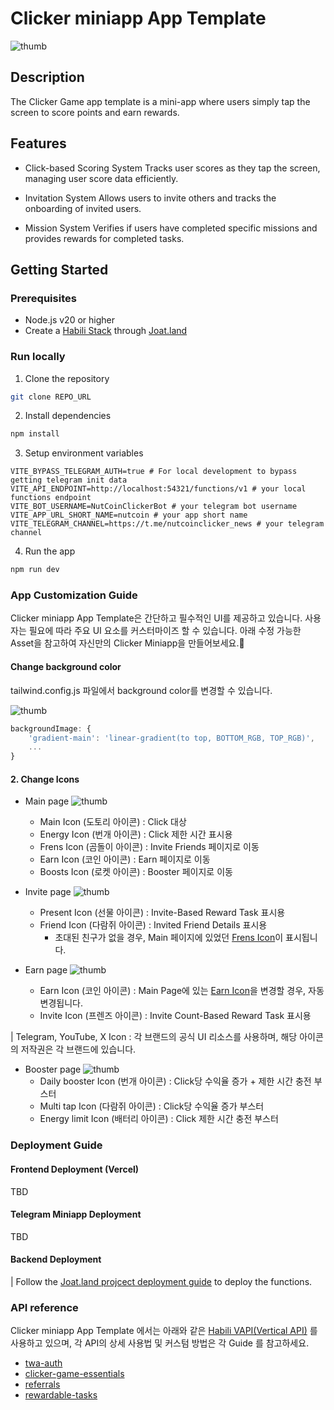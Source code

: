 # Clicker miniapp App Template
![thumb](https://github.com/habiliai/template-clicker-mini-app/blob/v0.1/thumbnails/thumb1.png?raw=true)

## Description
The Clicker Game app template is a mini-app where users simply tap the screen to score points and earn rewards.

## Features

- Click-based Scoring System
Tracks user scores as they tap the screen, managing user score data efficiently.

- Invitation System
Allows users to invite others and tracks the onboarding of invited users.

- Mission System
Verifies if users have completed specific missions and provides rewards for completed tasks.

## Getting Started
### Prerequisites
- Node.js v20 or higher
- Create a [Habili Stack](https://docs.habili.ai/habili-system/key-concepts#2-stack) through [Joat.land](https://joat.land)

### Run locally
1. Clone the repository
```bash
git clone REPO_URL
```
2. Install dependencies
```bash
npm install
```
3. Setup environment variables
```env
VITE_BYPASS_TELEGRAM_AUTH=true # For local development to bypass getting telegram init data
VITE_API_ENDPOINT=http://localhost:54321/functions/v1 # your local functions endpoint
VITE_BOT_USERNAME=NutCoinClickerBot # your telegram bot username
VITE_APP_URL_SHORT_NAME=nutcoin # your app short name
VITE_TELEGRAM_CHANNEL=https://t.me/nutcoinclicker_news # your telegram channel
```
4. Run the app
```bash
npm run dev
```

### App Customization Guide
Clicker miniapp App Template은 간단하고 필수적인 UI를 제공하고 있습니다. 사용자는 필요에 따라 주요 UI 요소를 커스터마이즈 할 수 있습니다. 아래 수정 가능한 Asset을 참고하여 자신만의 Clicker Miniapp을 만들어보세요.🚀

#### Change background color
tailwind.config.js 파일에서 background color를 변경할 수 있습니다.

![thumb](https://github.com/habiliai/template-clicker-mini-app/blob/v0.1/thumbnails/thumb2.png?raw=true)
```typescript
backgroundImage: {
    'gradient-main': 'linear-gradient(to top, BOTTOM_RGB, TOP_RGB)',
    ...
}
```

#### 2. Change Icons
- Main page
![thumb](https://github.com/habiliai/template-clicker-mini-app/blob/v0.1/thumbnails/thumb3.png?raw=true)
  - Main Icon (도토리 아이콘) : Click 대상
  - Energy Icon (번개 아이콘) : Click 제한 시간 표시용
  - Frens Icon (곰돌이 아이콘) : Invite Friends 페이지로 이동
  - Earn Icon (코인 아이콘) : Earn 페이지로 이동
  - Boosts Icon (로켓 아이콘) : Booster 페이지로 이동

- Invite page
![thumb](https://github.com/habiliai/template-clicker-mini-app/blob/v0.1/thumbnails/thumb4.png?raw=true)
  - Present Icon (선물 아이콘) : Invite-Based Reward Task 표시용
  - Friend Icon (다람쥐 아이콘) : Invited Friend Details 표시용
      - 초대된 친구가 없을 경우, Main 페이지에 있었던 [Frens Icon](https://www.notion.so/Clicker-Miniapp-Asset-14dee7e108d28009805dffa8526b7a76?pvs=21)이 표시됩니다.

- Earn page
![thumb](https://github.com/habiliai/template-clicker-mini-app/blob/v0.1/thumbnails/thumb5.png?raw=true)
  - Earn Icon (코인 아이콘) : Main Page에 있는 [Earn Icon](https://www.notion.so/Clicker-Miniapp-Asset-14dee7e108d28009805dffa8526b7a76?pvs=21)을 변경할 경우, 자동 변경됩니다.
  - Invite Icon (프렌즈 아이콘) : Invite Count-Based Reward Task 표시용

| Telegram, YouTube, X Icon : 각 브랜드의 공식 UI 리소스를 사용하며, 해당 아이콘의 저작권은 각 브랜드에 있습니다.

- Booster page
![thumb](https://github.com/habiliai/template-clicker-mini-app/blob/v0.1/thumbnails/thumb6.png?raw=true)
  - Daily booster Icon (번개 아이콘) : Click당 수익율 증가 + 제한 시간 충전 부스터
  - Multi tap Icon (다람쥐 아이콘) : Click당 수익율 증가 부스터
  - Energy limit Icon (배터리 아이콘) : Click 제한 시간 충전 부스터

### Deployment Guide
#### Frontend Deployment (Vercel)
TBD

#### Telegram Miniapp Deployment
TBD

#### Backend Deployment 
| Follow the [Joat.land projcect deployment guide](https://joat.land) to deploy the functions.

### API reference
Clicker miniapp App Template 에서는 아래와 같은 [Habili VAPI(Vertical API)](https://docs.habili.ai/habili-system/key-concepts#1-api) 를 사용하고 있으며, 각 API의 상세 사용법 및 커스텀 방법은 각 Guide 를 참고하세요.

- [twa-auth](https://github.com/chsy0823/vapi-twa-auth)
- [clicker-game-essentials](https://github.com/chsy0823/vapi-clicker-game-essentials)
- [referrals](https://github.com/chsy0823/vapi-referrals)
- [rewardable-tasks](https://github.com/chsy0823/vapi-rewardable-tasks)



